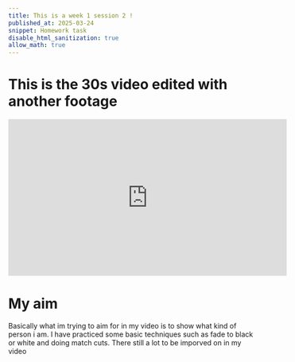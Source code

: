 ```yaml
---
title: This is a week 1 session 2 !
published_at: 2025-03-24
snippet: Homework task 
disable_html_sanitization: true
allow_math: true
---
```

# This is the 30s video edited with another footage

<iframe width="560" height="315" src="https://www.youtube.com/embed/ZF_HSfNZ5t4?si=Vgh2i-gRCeUmoBAC" title="YouTube video player" frameborder="0" allow="accelerometer; autoplay; clipboard-write; encrypted-media; gyroscope; picture-in-picture; web-share" referrerpolicy="strict-origin-when-cross-origin" allowfullscreen></iframe>

# My aim

Basically what im trying to aim for in my video is to show what kind of person i am. I have practiced some basic techniques such as fade to black or white and doing match cuts. There still a lot to be imporved on in my video
